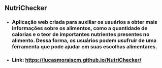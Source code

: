 ## NutriChecker
- ### Aplicação web criada para auxiliar os usuários a obter mais informações sobre os alimentos, como a quantidade de calorias e o teor de importantes nutrientes presentes no alimento. Dessa forma, os usuários podem usufruir de uma ferramenta que pode ajudar em suas escolhas alimentares.

- ### Link: https://lucasmoraiscm.github.io/NutriChecker/
